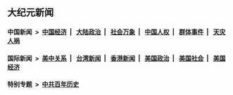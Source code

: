 ## 大纪元新闻

#### 中国新闻 &nbsp;>&nbsp; [中国经济](indexes/ncid283/README.md?10280845) &nbsp;| &nbsp; [大陆政治](indexes/ncid277/README.md?10280845) &nbsp;| &nbsp; [社会万象](indexes/ncid282/README.md?10280845) &nbsp;| &nbsp; [中国人权](indexes/ncid278/README.md?10280845) &nbsp;| &nbsp; [群体事件](indexes/ncid279/README.md?10280845) &nbsp;| &nbsp; [天灾人祸](indexes/ncid280/README.md?10280845)

#### 国际新闻 &nbsp;>&nbsp; [美中关系](indexes/nf1412576/README.md?10280845) &nbsp;| &nbsp; [台湾新闻](indexes/ncid1349361/README.md?10280845) &nbsp;| &nbsp; [香港新闻](indexes/ncid1349362/README.md?10280845) &nbsp;| &nbsp; [美国政治](indexes/ncid1078159/README.md?10280845) &nbsp;| &nbsp; [美国社会](indexes/ncid1078160/README.md?10280845) &nbsp;| &nbsp; [美国经济](indexes/ncid1078158/README.md?10280845)

#### 特别专题 &nbsp;>&nbsp; [中共百年历史](https://github.com/epoch-news/epoch-special/blob/master/README.md?10280845)  
